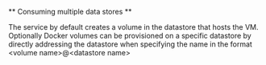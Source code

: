 ** Consuming multiple data stores **

The service by default creates a volume in the datastore that hosts the VM. Optionally Docker volumes can be provisioned on a specific datastore by directly addressing the datastore when specifying the name in the format &lt;volume name>@&lt;datastore name>

<script type="text/javascript" src="https://asciinema.org/a/80428.js" id="asciicast-80428" async></script>